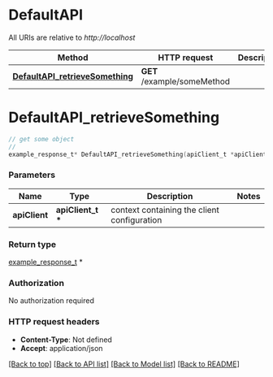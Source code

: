 # DefaultAPI

All URIs are relative to *http://localhost*

Method | HTTP request | Description
------------- | ------------- | -------------
[**DefaultAPI_retrieveSomething**](DefaultAPI.md#DefaultAPI_retrieveSomething) | **GET** /example/someMethod | 


# **DefaultAPI_retrieveSomething**
```c
// get some object
//
example_response_t* DefaultAPI_retrieveSomething(apiClient_t *apiClient);
```

### Parameters
Name | Type | Description  | Notes
------------- | ------------- | ------------- | -------------
**apiClient** | **apiClient_t \*** | context containing the client configuration |

### Return type

[example_response_t](example_response.md) *


### Authorization

No authorization required

### HTTP request headers

 - **Content-Type**: Not defined
 - **Accept**: application/json

[[Back to top]](#) [[Back to API list]](../README.md#documentation-for-api-endpoints) [[Back to Model list]](../README.md#documentation-for-models) [[Back to README]](../README.md)

